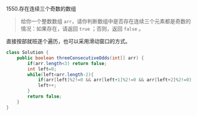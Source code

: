 1550.存在连续三个奇数的数组

> 给你一个整数数组 `arr`，请你判断数组中是否存在连续三个元素都是奇数的情况：如果存在，请返回 `true` ；否则，返回 `false` 。

直接按部就班逐个遍历，也可以采用滑动窗口的方式。

~~~java
class Solution {
    public boolean threeConsecutiveOdds(int[] arr) {
        if(arr.length<3) return false;
        int left=0;
        while(left<arr.length-2){
            if(arr[left]%2!=0 && arr[left+1]%2!=0 && arr[left+2]%2!=0) return true;
            left++;
        }
        return false;
    }
}
~~~


